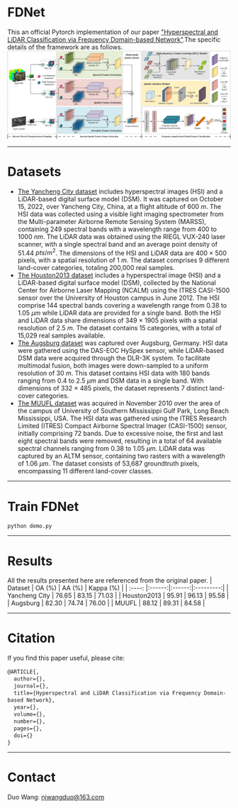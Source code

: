 # FDNet
This an official Pytorch implementation of our paper ["Hyperspectral and LiDAR Classification via Frequency Domain-based Network"]().The specific details of the framework are as follows.
![FDNet](./figure/FDNet.png)
****
# Datasets
- [The Yancheng City dataset]()
includes hyperspectral images (HSI) and a LiDAR-based digital surface model (DSM). It was captured on October 15, 2022, over Yancheng City, China, at a flight altitude of 600 $m$. The HSI data was collected using a visible light imaging spectrometer from the Multi-parameter Airborne Remote Sensing System (MARSS), containing 249 spectral bands with a wavelength range from 400 to 1000 $nm$. The LiDAR data was obtained using the RIEGL VUX-240 laser scanner, with a single spectral band and an average point density of 51.44 $pts/m^{2}$. The dimensions of the HSI and LiDAR data are 400 × 500 pixels, with a spatial resolution of 1 $m$. The dataset comprises 9 different land-cover categories, totaling 200,000 real samples.
- [The Houston2013 dataset](https://hyperspectral.ee.uh.edu/?page_id=459)
includes a hyperspectral image (HSI) and a LiDAR-based digital surface model (DSM), collected by the National Center for Airborne Laser Mapping (NCALM) using the ITRES CASI-1500 sensor over the University of Houston campus in June 2012. The HSI comprise 144 spectral bands covering a wavelength range from 0.38 to 1.05 $\mu m$ while LiDAR data are provided for a single band. Both the HSI and LiDAR data share dimensions of 349 × 1905 pixels with a spatial resolution of 2.5 $m$. The dataset contains 15 categories, with a total of 15,029 real samples available.
- [The Augsburg dataset](https://github.com/danfenghong/ISPRS_S2FL?tab=readme-ov-file)
was captured over Augsburg, Germany. HSI data were gathered using the DAS-EOC HySpex sensor, while LiDAR-based DSM data were acquired through the DLR-3K system. To facilitate multimodal fusion, both images were down-sampled to a uniform resolution of 30 $m$. This dataset contains HSI data with 180 bands ranging from 0.4 to 2.5 $\mu m$ and DSM data in a single band. With dimensions of 332 × 485 pixels, the dataset represents 7 distinct land-cover categories.
- [The MUUFL dataset](https://github.com/GatorSense/MUUFLGulfport)
was acquired in November 2010 over the area of the campus of University of Southern Mississippi Gulf Park, Long Beach Mississippi, USA. The HSI data was gathered using the ITRES Research Limited (ITRES) Compact Airborne Spectral Imager (CASI-1500) sensor, initially comprising 72 bands. Due to excessive noise, the first and last eight spectral bands were removed, resulting in a total of 64 available spectral channels ranging from 0.38 to 1.05 $\mu m$. LiDAR data was captured by an ALTM sensor, containing two rasters with a wavelength of 1.06 $\mu m$. The dataset consists of 53,687 groundtruth pixels, encompassing 11 different land-cover classes.
****
# Train FDNet
``` 
python demo.py
``` 
****
# Results
All the results presented here are referenced from the original paper.
| Dataset | OA (%) | AA (%) | Kappa (%) |
| :----: |:------:|:------:|:---------:|
| Yancheng City  | 76.65  | 83.15  |   71.03   |
| Houston2013  | 95.91  | 96.13  |   95.58   |
| Augsburg  | 82.30  | 74.74  |   76.00   |
| MUUFL  | 88.12  | 89.31  |   84.58   |
****
# Citation
If you find this paper useful, please cite:
``` 
@ARTICLE{,
  author={},
  journal={}, 
  title={Hyperspectral and LiDAR Classification via Frequency Domain-based Network}, 
  year={},
  volume={},
  number={},
  pages={},
  doi={}
}
```
****
# Contact
Duo Wang: [njwangduo@163.com](njwangduo@163.com)
